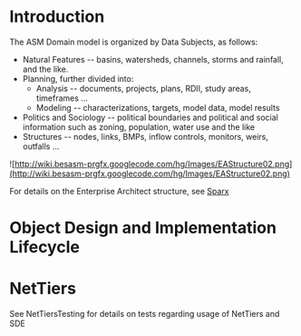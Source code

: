 # Introduction #

The ASM Domain model is organized by Data Subjects, as follows:

  * Natural Features -- basins, watersheds, channels, storms and rainfall, and the like.
  * Planning, further divided into:
    * Analysis -- documents, projects, plans, RDII, study areas, timeframes ...
    * Modeling -- characterizations, targets, model data, model results
  * Politics and Sociology -- political boundaries and political and social information such as zoning, population, water use and the like
  * Structures -- nodes, links, BMPs, inflow controls, monitors, weirs, outfalls ...

![http://wiki.besasm-prgfx.googlecode.com/hg/Images/EAStructure02.png](http://wiki.besasm-prgfx.googlecode.com/hg/Images/EAStructure02.png)

For details on the Enterprise Architect structure, see [Sparx](Sparx.md)

# Object Design and Implementation Lifecycle #

# NetTiers #

See NetTiersTesting for details on tests regarding usage of NetTiers and SDE